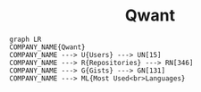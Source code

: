<h1 align="center">Qwant</h1>

```mermaid
graph LR
COMPANY_NAME{Qwant}
COMPANY_NAME ---> U{Users} ---> UN[15]
COMPANY_NAME ---> R{Repositories} ---> RN[346]
COMPANY_NAME ---> G{Gists} ---> GN[131]
COMPANY_NAME ---> ML{Most Used<br>Languages}
```
